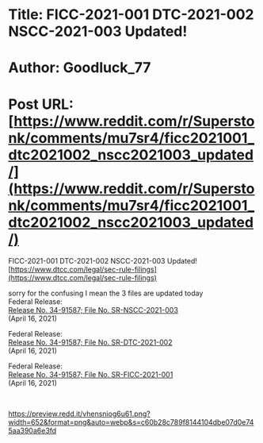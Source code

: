 # Title: FICC-2021-001 DTC-2021-002 NSCC-2021-003 Updated!
# Author: Goodluck_77
# Post URL: [https://www.reddit.com/r/Superstonk/comments/mu7sr4/ficc2021001_dtc2021002_nscc2021003_updated/](https://www.reddit.com/r/Superstonk/comments/mu7sr4/ficc2021001_dtc2021002_nscc2021003_updated/)


FICC-2021-001   DTC-2021-002  NSCC-2021-003 Updated![https://www.dtcc.com/legal/sec-rule-filings](https://www.dtcc.com/legal/sec-rule-filings)  


sorry for the confusing I mean the 3 files are updated today    
 Federal Release:  
[Release No. 34-91587; File No. SR-NSCC-2021-003](https://www.dtcc.com/-/media/Files/Downloads/legal/rule-filings/2021/NSCC/SR-NSCC-2021-003-Approval-Notice.pdf)   
(April 16, 2021)   


 Federal Release:  
[Release No. 34-91587; File No. SR-DTC-2021-002](https://www.dtcc.com/-/media/Files/Downloads/legal/rule-filings/2021/DTC/SR-DTC-2021-002-Approval-Notice.pdf)   
(April 16, 2021)   


 Federal Release:  
[Release No. 34-91587; File No. SR-FICC-2021-001](https://www.dtcc.com/-/media/Files/Downloads/legal/rule-filings/2021/FICC/SR-FICC-2021-001-Approval-Notice.pdf)   
(April 16, 2021)   


&#x200B;

https://preview.redd.it/vhensniog6u61.png?width=652&format=png&auto=webp&s=c60b28c789f8144104dbe07d0e745aa390a6e3fd